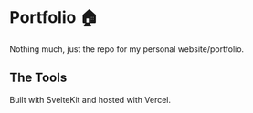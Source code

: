# Portfolio 🏠

Nothing much, just the repo for my personal website/portfolio.

## The Tools

Built with SvelteKit and hosted with Vercel.
